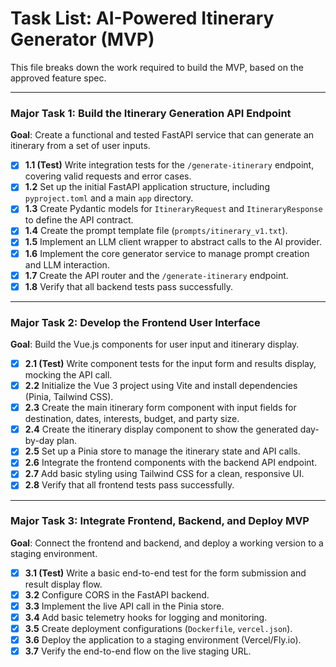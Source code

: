 # Task List: AI-Powered Itinerary Generator (MVP)

This file breaks down the work required to build the MVP, based on the approved feature spec.

---

### Major Task 1: Build the Itinerary Generation API Endpoint

**Goal**: Create a functional and tested FastAPI service that can generate an itinerary from a set of user inputs.

- [x] **1.1 (Test)** Write integration tests for the `/generate-itinerary` endpoint, covering valid requests and error cases.
- [x] **1.2** Set up the initial FastAPI application structure, including `pyproject.toml` and a main `app` directory.
- [x] **1.3** Create Pydantic models for `ItineraryRequest` and `ItineraryResponse` to define the API contract.
- [x] **1.4** Create the prompt template file (`prompts/itinerary_v1.txt`).
- [x] **1.5** Implement an LLM client wrapper to abstract calls to the AI provider.
- [x] **1.6** Implement the core generator service to manage prompt creation and LLM interaction.
- [x] **1.7** Create the API router and the `/generate-itinerary` endpoint.
- [x] **1.8** Verify that all backend tests pass successfully.

---

### Major Task 2: Develop the Frontend User Interface

**Goal**: Build the Vue.js components for user input and itinerary display.

- [x] **2.1 (Test)** Write component tests for the input form and results display, mocking the API call.
- [x] **2.2** Initialize the Vue 3 project using Vite and install dependencies (Pinia, Tailwind CSS).
- [x] **2.3** Create the main itinerary form component with input fields for destination, dates, interests, budget, and party size.
- [x] **2.4** Create the itinerary display component to show the generated day-by-day plan.
- [x] **2.5** Set up a Pinia store to manage the itinerary state and API calls.
- [x] **2.6** Integrate the frontend components with the backend API endpoint.
- [x] **2.7** Add basic styling using Tailwind CSS for a clean, responsive UI.
- [x] **2.8** Verify that all frontend tests pass successfully.

---

### Major Task 3: Integrate Frontend, Backend, and Deploy MVP

**Goal**: Connect the frontend and backend, and deploy a working version to a staging environment.

- [x] **3.1 (Test)** Write a basic end-to-end test for the form submission and result display flow.
- [x] **3.2** Configure CORS in the FastAPI backend.
- [x] **3.3** Implement the live API call in the Pinia store.
- [x] **3.4** Add basic telemetry hooks for logging and monitoring.
- [x] **3.5** Create deployment configurations (`Dockerfile`, `vercel.json`).
- [x] **3.6** Deploy the application to a staging environment (Vercel/Fly.io).
- [x] **3.7** Verify the end-to-end flow on the live staging URL.
